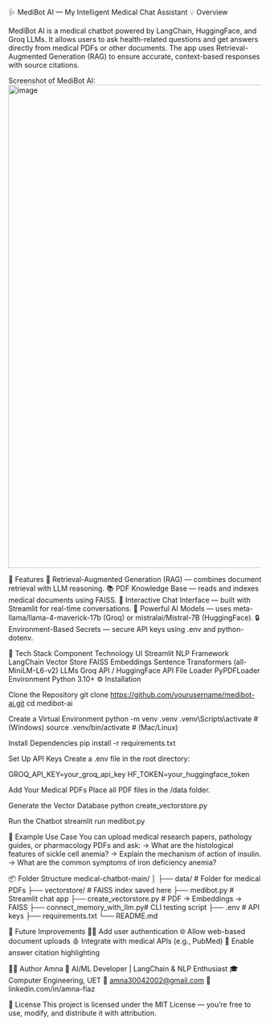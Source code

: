 🩺 MediBot AI — My Intelligent Medical Chat Assistant
💡 Overview

MediBot AI is a medical chatbot powered by LangChain, HuggingFace, and Groq LLMs.
It allows users to ask health-related questions and get answers directly from medical PDFs or other documents.
The app uses Retrieval-Augmented Generation (RAG) to ensure accurate, context-based responses with source citations.

Screenshot of MediBot AI:
<img width="1814" height="959" alt="image" src="https://github.com/user-attachments/assets/d946e08d-b85b-4f6f-9dd1-56905ea1d2a5" />


🚀 Features
🧠 Retrieval-Augmented Generation (RAG) — combines document retrieval with LLM reasoning.
📚 PDF Knowledge Base — reads and indexes medical documents using FAISS.
💬 Interactive Chat Interface — built with Streamlit for real-time conversations.
🤖 Powerful AI Models — uses meta-llama/llama-4-maverick-17b (Groq) or mistralai/Mistral-7B (HuggingFace).
🔒 Environment-Based Secrets — secure API keys using .env and python-dotenv.

🧩 Tech Stack
Component	Technology
UI	Streamlit
NLP Framework	LangChain
Vector Store	FAISS
Embeddings	Sentence Transformers (all-MiniLM-L6-v2)
LLMs	Groq API / HuggingFace API
File Loader	PyPDFLoader
Environment	Python 3.10+
⚙️ Installation

Clone the Repository
git clone https://github.com/yourusername/medibot-ai.git
cd medibot-ai

Create a Virtual Environment
python -m venv .venv
.venv\Scripts\activate      # (Windows)
source .venv/bin/activate   # (Mac/Linux)

Install Dependencies
pip install -r requirements.txt

Set Up API Keys
Create a .env file in the root directory:

GROQ_API_KEY=your_groq_api_key
HF_TOKEN=your_huggingface_token

Add Your Medical PDFs
Place all PDF files in the /data folder.

Generate the Vector Database
python create_vectorstore.py

Run the Chatbot
streamlit run medibot.py

🧠 Example Use Case
You can upload medical research papers, pathology guides, or pharmacology PDFs and ask:
→ What are the histological features of sickle cell anemia?
→ Explain the mechanism of action of insulin.
→ What are the common symptoms of iron deficiency anemia?

📦 Folder Structure
medical-chatbot-main/
│
├── data/                     # Folder for medical PDFs
├── vectorstore/              # FAISS index saved here
├── medibot.py                # Streamlit chat app
├── create_vectorstore.py     # PDF → Embeddings → FAISS
├── connect_memory_with_llm.py# CLI testing script
├── .env                      # API keys
├── requirements.txt
└── README.md

🧪 Future Improvements
🧍‍♂️ Add user authentication
🌐 Allow web-based document uploads
🩸 Integrate with medical APIs (e.g., PubMed)
🧾 Enable answer citation highlighting

👩‍💻 Author
Amna 
💬 AI/ML Developer | LangChain & NLP Enthusiast
🎓 Computer Engineering, UET
📧 amna30042002@gmail.com
🔗 linkedin.com/in/amna-fiaz

🪪 License
This project is licensed under the MIT License — you’re free to use, modify, and distribute it with attribution.
